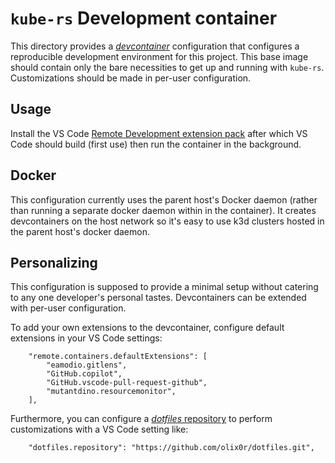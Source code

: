 # `kube-rs` Development container

This directory provides a [_devcontainer_][dc] configuration that configures a
reproducible development environment for this project. This base image should
contain only the bare necessities to get up and running with `kube-rs`.
Customizations should be made in per-user configuration.

## Usage

Install the VS Code [Remote Development extension pack][remote-exts] after which
VS Code should build (first use) then run the container in the background.

## Docker

This configuration currently uses the parent host's Docker daemon (rather than
running a separate docker daemon within in the container). It creates
devcontainers on the host network so it's easy to use k3d clusters hosted in the
parent host's docker daemon.

## Personalizing

This configuration is supposed to provide a minimal setup without catering to
any one developer's personal tastes. Devcontainers can be extended with per-user
configuration.

To add your own extensions to the devcontainer, configure default extensions in
your VS Code settings:

```jsonc
    "remote.containers.defaultExtensions": [
        "eamodio.gitlens",
        "GitHub.copilot",
        "GitHub.vscode-pull-request-github",
        "mutantdino.resourcemonitor",
    ],
```

Furthermore, you can configure a [_dotfiles_ repository][df] to perform
customizations with a VS Code setting like:

```jsonc
    "dotfiles.repository": "https://github.com/olix0r/dotfiles.git",
```

[dc]: https://code.visualstudio.com/docs/remote/containers
[df]: https://dotfiles.github.io/
[remote-exts]: https://marketplace.visualstudio.com/items?itemName=ms-vscode-remote.vscode-remote-extensionpack
